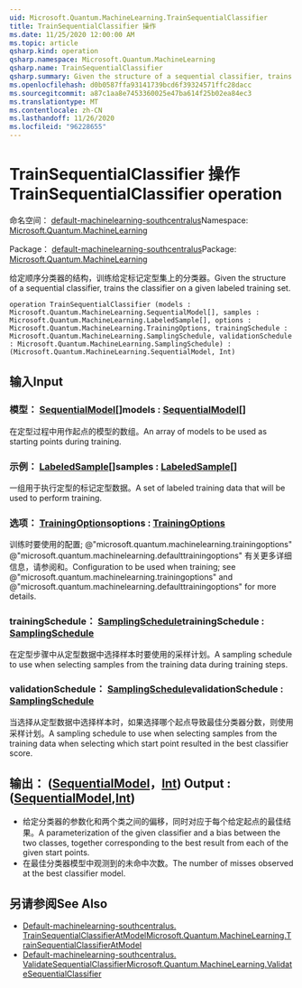 ```yaml
---
uid: Microsoft.Quantum.MachineLearning.TrainSequentialClassifier
title: TrainSequentialClassifier 操作
ms.date: 11/25/2020 12:00:00 AM
ms.topic: article
qsharp.kind: operation
qsharp.namespace: Microsoft.Quantum.MachineLearning
qsharp.name: TrainSequentialClassifier
qsharp.summary: Given the structure of a sequential classifier, trains the classifier on a given labeled training set.
ms.openlocfilehash: d0b0587ffa93141739bcd6f39324571ffc28dacc
ms.sourcegitcommit: a87c1aa8e7453360025e47ba614f25b02ea84ec3
ms.translationtype: MT
ms.contentlocale: zh-CN
ms.lasthandoff: 11/26/2020
ms.locfileid: "96228655"
---
```

# <a name="trainsequentialclassifier-operation"></a><span data-ttu-id="1fe08-102">TrainSequentialClassifier 操作</span><span class="sxs-lookup"><span data-stu-id="1fe08-102">TrainSequentialClassifier operation</span></span>

<span data-ttu-id="1fe08-103">命名空间： [default-machinelearning-southcentralus](xref:Microsoft.Quantum.MachineLearning)</span><span class="sxs-lookup"><span data-stu-id="1fe08-103">Namespace: [Microsoft.Quantum.MachineLearning](xref:Microsoft.Quantum.MachineLearning)</span></span>

<span data-ttu-id="1fe08-104">Package： [default-machinelearning-southcentralus](https://nuget.org/packages/Microsoft.Quantum.MachineLearning)</span><span class="sxs-lookup"><span data-stu-id="1fe08-104">Package: [Microsoft.Quantum.MachineLearning](https://nuget.org/packages/Microsoft.Quantum.MachineLearning)</span></span>


<span data-ttu-id="1fe08-105">给定顺序分类器的结构，训练给定标记定型集上的分类器。</span><span class="sxs-lookup"><span data-stu-id="1fe08-105">Given the structure of a sequential classifier, trains the classifier on a given labeled training set.</span></span>

```qsharp
operation TrainSequentialClassifier (models : Microsoft.Quantum.MachineLearning.SequentialModel[], samples : Microsoft.Quantum.MachineLearning.LabeledSample[], options : Microsoft.Quantum.MachineLearning.TrainingOptions, trainingSchedule : Microsoft.Quantum.MachineLearning.SamplingSchedule, validationSchedule : Microsoft.Quantum.MachineLearning.SamplingSchedule) : (Microsoft.Quantum.MachineLearning.SequentialModel, Int)
```


## <a name="input"></a><span data-ttu-id="1fe08-106">输入</span><span class="sxs-lookup"><span data-stu-id="1fe08-106">Input</span></span>

### <a name="models--sequentialmodel"></a><span data-ttu-id="1fe08-107">模型： [SequentialModel](xref:Microsoft.Quantum.MachineLearning.SequentialModel)[]</span><span class="sxs-lookup"><span data-stu-id="1fe08-107">models : [SequentialModel](xref:Microsoft.Quantum.MachineLearning.SequentialModel)[]</span></span>

<span data-ttu-id="1fe08-108">在定型过程中用作起点的模型的数组。</span><span class="sxs-lookup"><span data-stu-id="1fe08-108">An array of models to be used as starting points during training.</span></span>


### <a name="samples--labeledsample"></a><span data-ttu-id="1fe08-109">示例： [LabeledSample](xref:Microsoft.Quantum.MachineLearning.LabeledSample)[]</span><span class="sxs-lookup"><span data-stu-id="1fe08-109">samples : [LabeledSample](xref:Microsoft.Quantum.MachineLearning.LabeledSample)[]</span></span>

<span data-ttu-id="1fe08-110">一组用于执行定型的标记定型数据。</span><span class="sxs-lookup"><span data-stu-id="1fe08-110">A set of labeled training data that will be used to perform training.</span></span>


### <a name="options--trainingoptions"></a><span data-ttu-id="1fe08-111">选项： [TrainingOptions](xref:Microsoft.Quantum.MachineLearning.TrainingOptions)</span><span class="sxs-lookup"><span data-stu-id="1fe08-111">options : [TrainingOptions](xref:Microsoft.Quantum.MachineLearning.TrainingOptions)</span></span>

<span data-ttu-id="1fe08-112">训练时要使用的配置; @"microsoft.quantum.machinelearning.trainingoptions" @"microsoft.quantum.machinelearning.defaulttrainingoptions" 有关更多详细信息，请参阅和。</span><span class="sxs-lookup"><span data-stu-id="1fe08-112">Configuration to be used when training; see @"microsoft.quantum.machinelearning.trainingoptions" and @"microsoft.quantum.machinelearning.defaulttrainingoptions" for more details.</span></span>


### <a name="trainingschedule--samplingschedule"></a><span data-ttu-id="1fe08-113">trainingSchedule： [SamplingSchedule](xref:Microsoft.Quantum.MachineLearning.SamplingSchedule)</span><span class="sxs-lookup"><span data-stu-id="1fe08-113">trainingSchedule : [SamplingSchedule](xref:Microsoft.Quantum.MachineLearning.SamplingSchedule)</span></span>

<span data-ttu-id="1fe08-114">在定型步骤中从定型数据中选择样本时要使用的采样计划。</span><span class="sxs-lookup"><span data-stu-id="1fe08-114">A sampling schedule to use when selecting samples from the training data during training steps.</span></span>


### <a name="validationschedule--samplingschedule"></a><span data-ttu-id="1fe08-115">validationSchedule： [SamplingSchedule](xref:Microsoft.Quantum.MachineLearning.SamplingSchedule)</span><span class="sxs-lookup"><span data-stu-id="1fe08-115">validationSchedule : [SamplingSchedule](xref:Microsoft.Quantum.MachineLearning.SamplingSchedule)</span></span>

<span data-ttu-id="1fe08-116">当选择从定型数据中选择样本时，如果选择哪个起点导致最佳分类器分数，则使用采样计划。</span><span class="sxs-lookup"><span data-stu-id="1fe08-116">A sampling schedule to use when selecting samples from the training data when selecting which start point resulted in the best classifier score.</span></span>



## <a name="output--sequentialmodelint"></a><span data-ttu-id="1fe08-117">输出： ([SequentialModel](xref:Microsoft.Quantum.MachineLearning.SequentialModel)，[Int](xref:microsoft.quantum.lang-ref.int)) </span><span class="sxs-lookup"><span data-stu-id="1fe08-117">Output : ([SequentialModel](xref:Microsoft.Quantum.MachineLearning.SequentialModel),[Int](xref:microsoft.quantum.lang-ref.int))</span></span>

- <span data-ttu-id="1fe08-118">给定分类器的参数化和两个类之间的偏移，同时对应于每个给定起点的最佳结果。</span><span class="sxs-lookup"><span data-stu-id="1fe08-118">A parameterization of the given classifier and a bias between the two classes, together corresponding to the best result from each of the given start points.</span></span>
- <span data-ttu-id="1fe08-119">在最佳分类器模型中观测到的未命中次数。</span><span class="sxs-lookup"><span data-stu-id="1fe08-119">The number of misses observed at the best classifier model.</span></span>

## <a name="see-also"></a><span data-ttu-id="1fe08-120">另请参阅</span><span class="sxs-lookup"><span data-stu-id="1fe08-120">See Also</span></span>

- [<span data-ttu-id="1fe08-121">Default-machinelearning-southcentralus. TrainSequentialClassifierAtModel</span><span class="sxs-lookup"><span data-stu-id="1fe08-121">Microsoft.Quantum.MachineLearning.TrainSequentialClassifierAtModel</span></span>](xref:Microsoft.Quantum.MachineLearning.TrainSequentialClassifierAtModel)
- [<span data-ttu-id="1fe08-122">Default-machinelearning-southcentralus. ValidateSequentialClassifier</span><span class="sxs-lookup"><span data-stu-id="1fe08-122">Microsoft.Quantum.MachineLearning.ValidateSequentialClassifier</span></span>](xref:Microsoft.Quantum.MachineLearning.ValidateSequentialClassifier)
